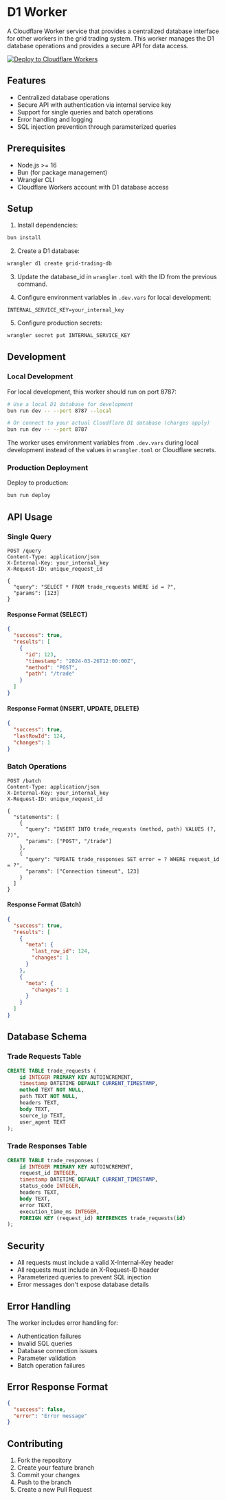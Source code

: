 # D1 Worker

A Cloudflare Worker service that provides a centralized database interface for other workers in the grid trading system. This worker manages the D1 database operations and provides a secure API for data access.

[![Deploy to Cloudflare Workers](https://deploy.workers.cloudflare.com/button)](https://deploy.workers.cloudflare.com/?url=https://github.com/yourusername/grid-trading/tree/main/d1-worker)

## Features

- Centralized database operations
- Secure API with authentication via internal service key
- Support for single queries and batch operations
- Error handling and logging
- SQL injection prevention through parameterized queries

## Prerequisites

- Node.js >= 16
- Bun (for package management)
- Wrangler CLI
- Cloudflare Workers account with D1 database access

## Setup

1. Install dependencies:
```bash
bun install
```

2. Create a D1 database:
```bash
wrangler d1 create grid-trading-db
```

3. Update the database_id in `wrangler.toml` with the ID from the previous command.

4. Configure environment variables in `.dev.vars` for local development:
```env
INTERNAL_SERVICE_KEY=your_internal_key
```

5. Configure production secrets:
```bash
wrangler secret put INTERNAL_SERVICE_KEY
```

## Development

### Local Development

For local development, this worker should run on port 8787:

```bash
# Use a local D1 database for development
bun run dev -- --port 8787 --local

# Or connect to your actual Cloudflare D1 database (charges apply)
bun run dev -- --port 8787
```

The worker uses environment variables from `.dev.vars` during local development instead of the values in `wrangler.toml` or Cloudflare secrets.

### Production Deployment

Deploy to production:
```bash
bun run deploy
```

## API Usage

### Single Query

```http
POST /query
Content-Type: application/json
X-Internal-Key: your_internal_key
X-Request-ID: unique_request_id

{
  "query": "SELECT * FROM trade_requests WHERE id = ?",
  "params": [123]
}
```

#### Response Format (SELECT)

```json
{
  "success": true,
  "results": [
    {
      "id": 123,
      "timestamp": "2024-03-26T12:00:00Z",
      "method": "POST",
      "path": "/trade"
    }
  ]
}
```

#### Response Format (INSERT, UPDATE, DELETE)

```json
{
  "success": true,
  "lastRowId": 124,
  "changes": 1
}
```

### Batch Operations

```http
POST /batch
Content-Type: application/json
X-Internal-Key: your_internal_key
X-Request-ID: unique_request_id

{
  "statements": [
    {
      "query": "INSERT INTO trade_requests (method, path) VALUES (?, ?)",
      "params": ["POST", "/trade"]
    },
    {
      "query": "UPDATE trade_responses SET error = ? WHERE request_id = ?",
      "params": ["Connection timeout", 123]
    }
  ]
}
```

#### Response Format (Batch)

```json
{
  "success": true,
  "results": [
    {
      "meta": {
        "last_row_id": 124,
        "changes": 1
      }
    },
    {
      "meta": {
        "changes": 1
      }
    }
  ]
}
```

## Database Schema

### Trade Requests Table
```sql
CREATE TABLE trade_requests (
    id INTEGER PRIMARY KEY AUTOINCREMENT,
    timestamp DATETIME DEFAULT CURRENT_TIMESTAMP,
    method TEXT NOT NULL,
    path TEXT NOT NULL,
    headers TEXT,
    body TEXT,
    source_ip TEXT,
    user_agent TEXT
);
```

### Trade Responses Table
```sql
CREATE TABLE trade_responses (
    id INTEGER PRIMARY KEY AUTOINCREMENT,
    request_id INTEGER,
    timestamp DATETIME DEFAULT CURRENT_TIMESTAMP,
    status_code INTEGER,
    headers TEXT,
    body TEXT,
    error TEXT,
    execution_time_ms INTEGER,
    FOREIGN KEY (request_id) REFERENCES trade_requests(id)
);
```

## Security

- All requests must include a valid X-Internal-Key header
- All requests must include an X-Request-ID header
- Parameterized queries to prevent SQL injection
- Error messages don't expose database details

## Error Handling

The worker includes error handling for:
- Authentication failures
- Invalid SQL queries
- Database connection issues
- Parameter validation
- Batch operation failures

## Error Response Format

```json
{
  "success": false,
  "error": "Error message"
}
```

## Contributing

1. Fork the repository
2. Create your feature branch
3. Commit your changes
4. Push to the branch
5. Create a new Pull Request 